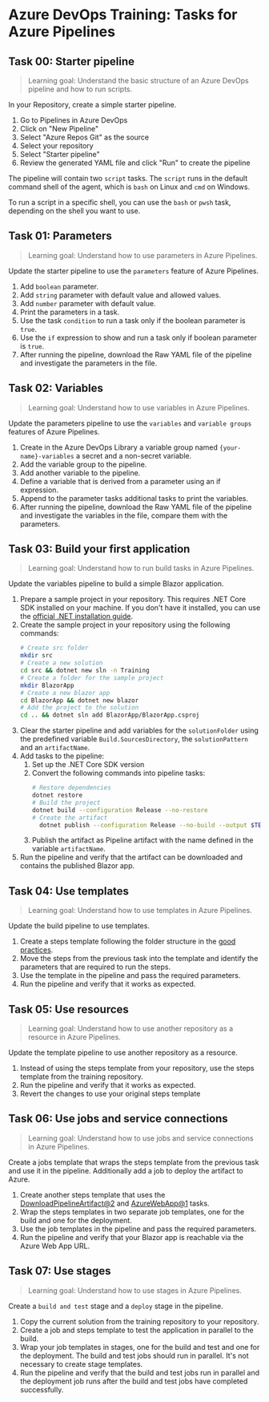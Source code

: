# Azure DevOps Training: Tasks for Azure Pipelines

## Task 00: Starter pipeline

> Learning goal: Understand the basic structure of an Azure DevOps pipeline and how to run scripts.

In your Repository, create a simple starter pipeline.

1. Go to Pipelines in Azure DevOps
1. Click on "New Pipeline"
1. Select "Azure Repos Git" as the source
1. Select your repository
1. Select "Starter pipeline"
1. Review the generated YAML file and click "Run" to create the pipeline

The pipeline will contain two `script` tasks. The `script` runs in the default command shell of the agent, which is `bash` on Linux and `cmd` on Windows.

To run a script in a specific shell, you can use the `bash` or `pwsh` task, depending on the shell you want to use.

## Task 01: Parameters

> Learning goal: Understand how to use parameters in Azure Pipelines.

Update the starter pipeline to use the `parameters` feature of Azure Pipelines.

1. Add `boolean` parameter.
1. Add `string` parameter with default value and allowed values.
1. Add `number` parameter with default value.
1. Print the parameters in a task.
1. Use the task `condition` to run a task only if the boolean parameter is `true`.
1. Use the `if` expression to show and run a task only if boolean parameter is `true`.
1. After running the pipeline, download the Raw YAML file of the pipeline and investigate the parameters in the file.

## Task 02: Variables

> Learning goal: Understand how to use variables in Azure Pipelines.

Update the parameters pipeline to use the `variables` and `variable groups` features of Azure Pipelines.

1. Create in the Azure DevOps Library a variable group named `{your-name}-variables` a secret and a non-secret variable.
1. Add the variable group to the pipeline.
1. Add another variable to the pipeline.
1. Define a variable that is derived from a parameter using an if expression.
1. Append to the parameter tasks additional tasks to print the variables.
1. After running the pipeline, download the Raw YAML file of the pipeline and investigate the variables in the file, compare them with the parameters.

## Task 03: Build your first application

> Learning goal: Understand how to run build tasks in Azure Pipelines.

Update the variables pipeline to build a simple Blazor application.

1. Prepare a sample project in your repository. This requires .NET Core SDK installed on your machine. If you don't have it installed, you can use the [official .NET installation guide](https://dotnet.microsoft.com/en-us/download/dotnet).
1. Create the sample project in your repository using the following commands:
    ```bash
    # Create src folder
    mkdir src
    # Create a new solution
    cd src && dotnet new sln -n Training
    # Create a folder for the sample project
    mkdir BlazorApp
    # Create a new blazor app
    cd BlazorApp && dotnet new blazor
    # Add the project to the solution
    cd .. && dotnet sln add BlazorApp/BlazorApp.csproj
    ```
1. Clear the starter pipeline and add variables for the `solutionFolder` using the predefined variable `Build.SourcesDirectory`, the `solutionPattern` and an `artifactName`.
1. Add tasks to the pipeline:
   1. Set up the .NET Core SDK version
   1. Convert the following commands into pipeline tasks:
      ```bash
      # Restore dependencies
      dotnet restore
      # Build the project
      dotnet build --configuration Release --no-restore
      # Create the artifact
        dotnet publish --configuration Release --no-build --output $TEMP
      ```
   1. Publish the artifact as Pipeline artifact with the name defined in the variable `artifactName`.
1. Run the pipeline and verify that the artifact can be downloaded and contains the published Blazor app.

## Task 04: Use templates

> Learning goal: Understand how to use templates in Azure Pipelines.

Update the build pipeline to use templates.

1. Create a steps template following the folder structure in the [good practices](docs/pipeline-good-practices.md#folder-structure).
1. Move the steps from the previous task into the template and identify the parameters that are required to run the steps.
1. Use the template in the pipeline and pass the required parameters.
1. Run the pipeline and verify that it works as expected.

## Task 05: Use resources

> Learning goal: Understand how to use another repository as a resource in Azure Pipelines.

Update the template pipeline to use another repository as a resource.

1. Instead of using the steps template from your repository, use the steps template from the training repository.
1. Run the pipeline and verify that it works as expected.
1. Revert the changes to use your original steps template

## Task 06: Use jobs and service connections

> Learning goal: Understand how to use jobs and service connections in Azure Pipelines.

Create a jobs template that wraps the steps template from the previous task and use it in the pipeline. Additionally add a job to deploy the artifact to Azure.

1. Create another steps template that uses the [DownloadPipelineArtifact@2](https://learn.microsoft.com/en-us/azure/devops/pipelines/tasks/reference/download-pipeline-artifact-v2?view=azure-pipelines) and [AzureWebApp@1](https://learn.microsoft.com/en-us/azure/devops/pipelines/tasks/reference/azure-web-app-v1?view=azure-pipelines) tasks.
1. Wrap the steps templates in two separate job templates, one for the build and one for the deployment.
1. Use the job templates in the pipeline and pass the required parameters.
1. Run the pipeline and verify that your Blazor app is reachable via the Azure Web App URL.

## Task 07: Use stages

> Learning goal: Understand how to use stages in Azure Pipelines.

Create a `build and test` stage and a `deploy` stage in the pipeline.

1. Copy the current solution from the training repository to your repository.
1. Create a job and steps template to test the application in parallel to the build.
1. Wrap your job templates in stages, one for the build and test and one for the deployment. The build and test jobs should run in parallel. It's not necessary to create stage templates.
1. Run the pipeline and verify that the build and test jobs run in parallel and the deployment job runs after the build and test jobs have completed successfully.